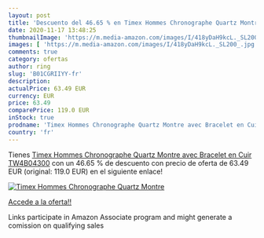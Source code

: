 ```yaml
---
layout: post
title: 'Descuento del 46.65 % en Timex Hommes Chronographe Quartz Montre '
date: 2020-11-17 13:48:25
thumbnailImage: 'https://m.media-amazon.com/images/I/418yDaH9kcL._SL200_.jpg'
images: [ 'https://m.media-amazon.com/images/I/418yDaH9kcL._SL200_.jpg' ]
comments: true
category: ofertas
author: ring
slug: 'B01CGRIIYY-fr'
description:
actualPrice: 63.49 EUR
currency: EUR
price: 63.49
comparePrice: 119.0 EUR
inStock: true
prodname: 'Timex Hommes Chronographe Quartz Montre avec Bracelet en Cuir TW4B04300'
country: 'fr'
---
```


Tienes [Timex Hommes Chronographe Quartz Montre avec Bracelet en Cuir TW4B04300](https://www.amazon.fr/dp/B01CGRIIYY/?tag=tolees0d-21) con un 46.65 % de descuento con precio de oferta de 63.49 EUR (original: 119.0 EUR) en el siguiente enlace!

[![Timex Hommes Chronographe Quartz Montre ](https://m.media-amazon.com/images/I/418yDaH9kcL._SL200_.jpg)](https://www.amazon.fr/dp/B01CGRIIYY/?tag=tolees0d-21)

[Accede a la oferta!!](https://www.amazon.fr/dp/B01CGRIIYY/?tag=tolees0d-21)

Links participate in Amazon Associate program and might generate a comission on qualifying sales


